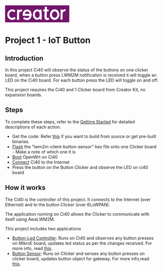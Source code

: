 ![Creator Logo](../images/creatorlogo.png)

# Project 1 - IoT Button

## Introduction

In this project Ci40 will observe the status of the buttons on one clicker board, when a button press LWM2M notification is received it will toggle an LED on the Ci40 board. For each button press the LED will toggle on and off.

This project requires the Ci40 and 1 Clicker board from Creator Kit, no expansion boards.

## Steps
To complete these steps, refer to the [Getting Started](../GettingStarted.md) for detailed descriptions of each action.

* Get the code: Refer [this](../GettingStarted.md#getting-the-code) if you want to build from source or get pre-built binaries.
* [Flash](../GettingStarted.md#programming-a-6lowpan-clicker) the "lwm2m-client-button-sensor" hex file onto one Clicker board - Make a note of which one it is
* [Boot](../GettingStarted.md#running-ci40-board) OpenWrt on Ci40
* [Connect](../GettingStarted.md#connecting-ci40-to-the-internet) Ci40 to the Internet
* Press the button on the Button Clicker and observe the LED on ci40 board

## How it works
The Ci40 is the controller of this project. It connects to the Internet (over Ethernet) and to the button Clicker (over 6LoWPAN).

The application running on Ci40 allows the Clicker to communicate with itself using AwaLWM2M.

This project includes two applications
* [Button-Led Controller](https://github.com/CreatorKit/button-led-controller): Runs on Ci40 and observes any button presses on MikroE board, updates led status as per the changes received. For more info, read [this](https://github.com/CreatorKit/button-led-controller/blob/master/README.md).
* [Button Sensor](https://github.com/CreatorKit/button-sensor): Runs on Clicker and senses any button presses on clicker board, updates button object for gateway. For more info,read [this](https://github.com/CreatorKit/button-sensor/blob/master/README.md).
